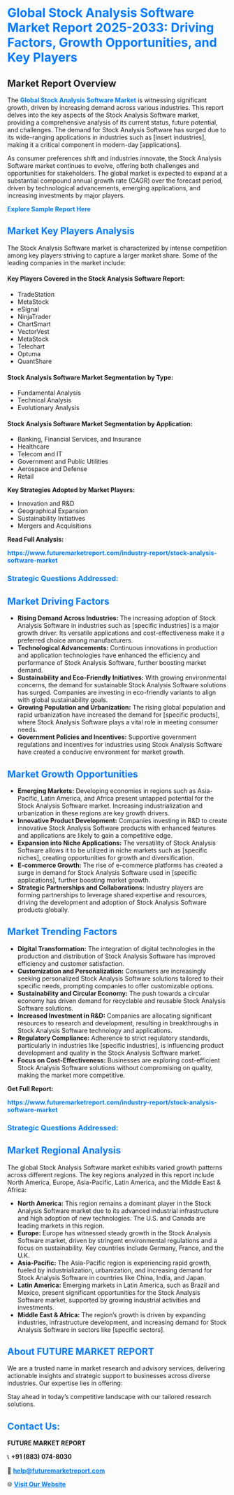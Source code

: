 <h1 style="color: #007BFF;">Global Stock Analysis Software Market Report 2025-2033: Driving Factors, Growth Opportunities, and Key Players</h1>

<section id="overview">
<h2>Market Report Overview</h2>
<p>The <a href="https://www.futuremarketreport.com/industry-report/stock-analysis-software-market" style="color: #007BFF; text-decoration: none;"><strong>Global Stock Analysis Software Market</strong></a> is witnessing significant growth, driven by increasing demand across various industries. This report delves into the key aspects of the Stock Analysis Software market, providing a comprehensive analysis of its current status, future potential, and challenges. The demand for Stock Analysis Software has surged due to its wide-ranging applications in industries such as [insert industries], making it a critical component in modern-day [applications].</p>
<p>As consumer preferences shift and industries innovate, the Stock Analysis Software market continues to evolve, offering both challenges and opportunities for stakeholders. The global market is expected to expand at a substantial compound annual growth rate (CAGR) over the forecast period, driven by technological advancements, emerging applications, and increasing investments by major players.</p>
</section>

<section id="overview">
<p><a href="https://www.futuremarketreport.com/request-sample/reportId=59308" style="color: #007BFF; text-decoration: none;"><strong>Explore Sample Report Here</strong></a></p>
</section>

<section id="key-players">
<h2 style="color: #007BFF;">Market Key Players Analysis</h2>
<p>The Stock Analysis Software market is characterized by intense competition among key players striving to capture a larger market share. Some of the leading companies in the market include:</p>
<h4>Key Players Covered in the Stock Analysis Software Report:</h4>
<ul><li>TradeStation</li><li>MetaStock</li><li>eSignal</li><li>NinjaTrader</li><li>ChartSmart</li><li>VectorVest</li><li>MetaStock</li><li>Telechart</li><li>Optuma</li><li>QuantShare</li></ul>
<h4>Stock Analysis Software Market Segmentation by Type:</h4>
<ul><li>Fundamental Analysis</li><li>Technical Analysis</li><li>Evolutionary Analysis</li></ul>

<h4>Stock Analysis Software Market Segmentation by Application:</h4>
<ul><li>Banking, Financial Services, and Insurance</li><li>Healthcare</li><li>Telecom and IT</li><li>Government and Public Utilities</li><li>Aerospace and Defense</li><li>Retail</li></ul>
<p><strong>Key Strategies Adopted by Market Players:</strong></p>
<ul>
<li>Innovation and R&D</li>
<li>Geographical Expansion</li>
<li>Sustainability Initiatives</li>
<li>Mergers and Acquisitions</li>
</ul>
</section>

<section>
<p><strong>Read Full Analysis: </strong></p><a href="https://www.futuremarketreport.com/industry-report/stock-analysis-software-market" style="color: #007BFF; text-decoration: none;"><strong>https://www.futuremarketreport.com/industry-report/stock-analysis-software-market</strong></a>
<h3 style="color: #007BFF;">Strategic Questions Addressed:</h3>
</section>

<section id="driving-factors">
<h2 style="color: #007BFF;">Market Driving Factors</h2>
<ul>
<li><strong>Rising Demand Across Industries:</strong> The increasing adoption of Stock Analysis Software in industries such as [specific industries] is a major growth driver. Its versatile applications and cost-effectiveness make it a preferred choice among manufacturers.</li>
<li><strong>Technological Advancements:</strong> Continuous innovations in production and application technologies have enhanced the efficiency and performance of Stock Analysis Software, further boosting market demand.</li>
<li><strong>Sustainability and Eco-Friendly Initiatives:</strong> With growing environmental concerns, the demand for sustainable Stock Analysis Software solutions has surged. Companies are investing in eco-friendly variants to align with global sustainability goals.</li>
<li><strong>Growing Population and Urbanization:</strong> The rising global population and rapid urbanization have increased the demand for [specific products], where Stock Analysis Software plays a vital role in meeting consumer needs.</li>
<li><strong>Government Policies and Incentives:</strong> Supportive government regulations and incentives for industries using Stock Analysis Software have created a conducive environment for market growth.</li>
</ul>
</section>

<section id="growth-opportunities">
<h2 style="color: #007BFF;">Market Growth Opportunities</h2>
<ul>
<li><strong>Emerging Markets:</strong> Developing economies in regions such as Asia-Pacific, Latin America, and Africa present untapped potential for the Stock Analysis Software market. Increasing industrialization and urbanization in these regions are key growth drivers.</li>
<li><strong>Innovative Product Development:</strong> Companies investing in R&D to create innovative Stock Analysis Software products with enhanced features and applications are likely to gain a competitive edge.</li>
<li><strong>Expansion into Niche Applications:</strong> The versatility of Stock Analysis Software allows it to be utilized in niche markets such as [specific niches], creating opportunities for growth and diversification.</li>
<li><strong>E-commerce Growth:</strong> The rise of e-commerce platforms has created a surge in demand for Stock Analysis Software used in [specific applications], further boosting market growth.</li>
<li><strong>Strategic Partnerships and Collaborations:</strong> Industry players are forming partnerships to leverage shared expertise and resources, driving the development and adoption of Stock Analysis Software products globally.</li>
</ul>
</section>

<section id="trending-factors">
<h2 style="color: #007BFF;">Market Trending Factors</h2>
<ul>
<li><strong>Digital Transformation:</strong> The integration of digital technologies in the production and distribution of Stock Analysis Software has improved efficiency and customer satisfaction.</li>
<li><strong>Customization and Personalization:</strong> Consumers are increasingly seeking personalized Stock Analysis Software solutions tailored to their specific needs, prompting companies to offer customizable options.</li>
<li><strong>Sustainability and Circular Economy:</strong> The push towards a circular economy has driven demand for recyclable and reusable Stock Analysis Software solutions.</li>
<li><strong>Increased Investment in R&D:</strong> Companies are allocating significant resources to research and development, resulting in breakthroughs in Stock Analysis Software technology and applications.</li>
<li><strong>Regulatory Compliance:</strong> Adherence to strict regulatory standards, particularly in industries like [specific industries], is influencing product development and quality in the Stock Analysis Software market.</li>
<li><strong>Focus on Cost-Effectiveness:</strong> Businesses are exploring cost-efficient Stock Analysis Software solutions without compromising on quality, making the market more competitive.</li>
</ul>
</section>

<section>
<p><strong>Get Full Report: </strong></p><a href="https://www.futuremarketreport.com/industry-report/stock-analysis-software-market" style="color: #007BFF; text-decoration: none;"><strong>https://www.futuremarketreport.com/industry-report/stock-analysis-software-market</strong></a>
<h3 style="color: #007BFF;">Strategic Questions Addressed:</h3>
</section>


<section id="regional-analysis">
<h2 style="color: #007BFF;">Market Regional Analysis</h2>
<p>The global Stock Analysis Software market exhibits varied growth patterns across different regions. The key regions analyzed in this report include North America, Europe, Asia-Pacific, Latin America, and the Middle East & Africa:</p>
<ul>
<li><strong>North America:</strong> This region remains a dominant player in the Stock Analysis Software market due to its advanced industrial infrastructure and high adoption of new technologies. The U.S. and Canada are leading markets in this region.</li>
<li><strong>Europe:</strong> Europe has witnessed steady growth in the Stock Analysis Software market, driven by stringent environmental regulations and a focus on sustainability. Key countries include Germany, France, and the U.K.</li>
<li><strong>Asia-Pacific:</strong> The Asia-Pacific region is experiencing rapid growth, fueled by industrialization, urbanization, and increasing demand for Stock Analysis Software in countries like China, India, and Japan.</li>
<li><strong>Latin America:</strong> Emerging markets in Latin America, such as Brazil and Mexico, present significant opportunities for the Stock Analysis Software market, supported by growing industrial activities and investments.</li>
<li><strong>Middle East & Africa:</strong> The region’s growth is driven by expanding industries, infrastructure development, and increasing demand for Stock Analysis Software in sectors like [specific sectors].</li>
</ul>
</section>

<footer>
<h2 style="color: #007BFF;">About FUTURE MARKET REPORT</h2>
<p>We are a trusted name in market research and advisory services, delivering actionable insights and strategic support to businesses across diverse industries. Our expertise lies in offering:</p>

<p>Stay ahead in today’s competitive landscape with our tailored research solutions.</p>

<h2 style="color: #007BFF;">Contact Us:</h2>
<p><strong>FUTURE MARKET REPORT</strong></p>
<p>📞 <strong>+91 (883) 074-8030</strong></p>
<p>📧 <strong><a href="mailto:help@futuremarketreport.com" style="color: #007BFF;">help@futuremarketreport.com</a></strong></p>
<p>🌐 <strong><a href="https://www.futuremarketreport.com/" style="color: #007BFF;">Visit Our Website</a></strong></p>
</footer>